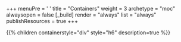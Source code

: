 +++ 
menuPre = '<i class="fa-fw fas fa-box-open"></i> '
title = "Containers" 
weight = 3
archetype = "moc" 
alwaysopen = false
[_build]
  render = "always"
  list = "always"
  publishResources = true
+++

{{% children containerstyle="div" style="h6" description=true %}}